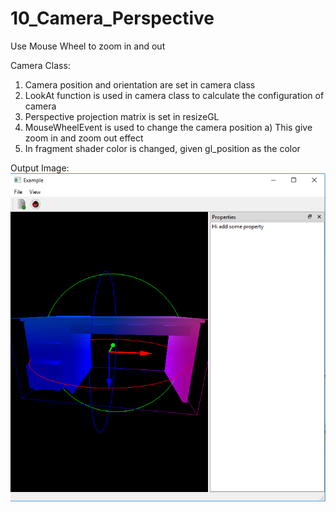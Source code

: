 # 10_Camera_Perspective
Use Mouse Wheel to zoom in and out


Camera Class:
  1) Camera position and orientation are set in camera class
  2) LookAt function is used in camera class to calculate the configuration of camera
  3) Perspective projection matrix is set in resizeGL
  4) MouseWheelEvent is used to change the camera position
    a) This give zoom in and zoom out effect
  5) In fragment shader color is changed, given gl_position as the color
  
Output Image:
![](images/output.png)


